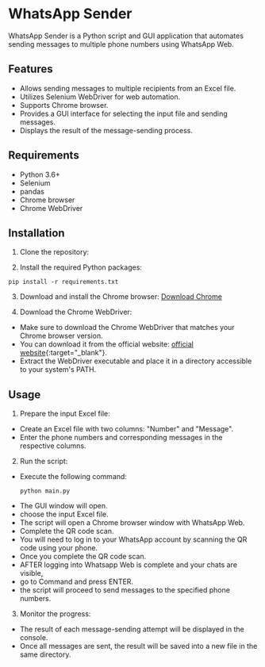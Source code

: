 # WhatsApp Sender

WhatsApp Sender is a Python script and GUI application that automates sending messages to multiple phone numbers using WhatsApp Web.

## Features

- Allows sending messages to multiple recipients from an Excel file.
- Utilizes Selenium WebDriver for web automation.
- Supports Chrome browser.
- Provides a GUI interface for selecting the input file and sending messages.
- Displays the result of the message-sending process.

## Requirements

- Python 3.6+
- Selenium
- pandas
- Chrome browser
- Chrome WebDriver

## Installation

1. Clone the repository:

2. Install the required Python packages:
 ```
pip install -r requirements.txt
```

3. Download and install the Chrome browser: [Download Chrome](https://www.google.com/chrome/)

4. Download the Chrome WebDriver:
- Make sure to download the Chrome WebDriver that matches your Chrome browser version.
- You can download it from the official website: [official website](https://sites.google.com/a/chromium.org/chromedriver/downloads){:target="_blank"}.
- Extract the WebDriver executable and place it in a directory accessible to your system's PATH.

## Usage

1. Prepare the input Excel file:
- Create an Excel file with two columns: "Number" and "Message".
- Enter the phone numbers and corresponding messages in the respective columns.

2. Run the script:
- Execute the following command:
  ```
  python main.py
  ```
- The GUI window will open.
- choose the input Excel file.
- The script will open a Chrome browser window with WhatsApp Web.
- Complete the QR code scan.
- You will need to log in to your WhatsApp account by scanning the QR code using your phone.
- Once you complete the QR code scan.
- AFTER logging into Whatsapp Web is complete and your chats are visible,
- go to Command and press ENTER.
- the script will proceed to send messages to the specified phone numbers.

3. Monitor the progress:
- The result of each message-sending attempt will be displayed in the console.
- Once all messages are sent, the result will be saved into a new file in the same directory.

